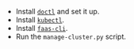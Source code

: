 - Install [`doctl`](https://github.com/digitalocean/doctl) and set it up.
- Install [`kubectl`](https://kubernetes.io/docs/tasks/tools/install-kubectl-linux/).
- Install [`faas-cli`](https://docs.openfaas.com/cli/install/).
- Run the `manage-cluster.py` script.
